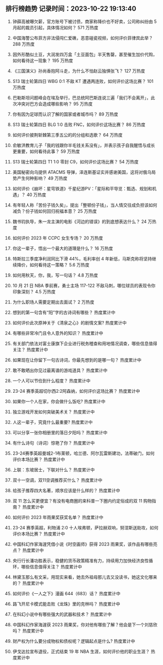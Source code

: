 
## 排行榜趋势 记录时间：2023-10-22 19:13:40
  
  1. 钟薛高被曝欠薪，官方账号下被讨债，商家称降价也不好卖，公司称纠纷由 5 月起的裁员引起，具体情况如何？ 571 万热度
    
  2. 中国海警公布菲方非法侵闯仁爱礁，恶意碰瓷视频，如何评价菲律宾此举？ 288 万热度
    
  3. 因外形酷似土豆，大润发四万盒「土豆面包」半天售罄，甚至催生加价代购，如何看待这一现象？ 195 万热度
    
  4. 《三国演义》孙尚香抱阿斗走，为什么不怕赵云独惧张飞？ 127 万热度
    
  5. S13 瑞士轮第四日 WBG 0:1 不敌 KT 遭遇两连败，如何评价这场比赛？ 101 万热度
    
  6. 巴勒斯坦问题峰会在埃及举行，巴总统阿巴斯连说三遍「我们不会离开」，此次冲突对巴方会造成哪些影响？ 95 万热度
    
  7. 你有因为足球而认识了解的国家或者城市吗？ 89 万热度
    
  8. S13 瑞士轮第四日 BLG 1:0 击败 FNC，如何评价这场比赛？ 86 万热度
    
  9. 如何评价披荆斩棘第三季五公的的分组和选歌？ 64 万热度
    
  10. 俞敏洪教育儿子「我的钱跟你半毛钱关系没有」，并表示孩子自我醒悟与成长更重要，如何看待此事？ 59 万热度
    
  11. S13 瑞士轮第四日 T1 1:0 零封 C9，如何评价这场比赛？ 54 万热度
    
  12. 美国秘密向乌提供 ATACMS 导弹，泽连斯基证实并感谢美国，这将对俄乌局势产生何种影响？ 49 万热度
    
  13. 如何评价《崩坏：星穹铁道》千星纪游PV：「星际和平导览：甄选、规划和机遇」？ 40 万热度
    
  14. 有年轻人称「苦份子钱久矣」，提出「整顿份子钱」，当人情交往成负担该如何减负？份子钱如何回归祝福本意？ 25 万热度
    
  15. 魏书钧执导，朱一龙主演的电影《河边的错误》的到底想表达什么？ 24 万热度
    
  16. 如何评价 2023 年 CCPC 女生专场？ 20 万热度
    
  17. 你这一辈子，悟出一个最大的道理是什么？ 16 万热度
    
  18. 特斯拉三季度净利润同比下滑 44%，毛利率创 4 年新低，马斯克称将坚持继续降价，如何看待这一策略？ 5.6 万热度
    
  19. 如何用秋天，你，我，写一句话？ 4.8 万热度
    
  20. 10 月 21 日 NBA 季前赛，勇士主场 117-122 不敌马刺，哪位球员的表现令你印象深刻？ 4.5 万热度
    
  21. 为什么职场人需要定期出去面试？ 2 万热度
    
  22. 想到的第一句含有“阳”字的古诗词有哪些？ 热度累计中
    
  23. 如何评价此次原神关于《清泉之心》的剧情文案? 热度累计中
    
  24. 有哪些非常冷门且令人意外的知识？ 热度累计中
    
  25. 有关部门依法对富士康旗下企业进行税务稽查和用地情况调查，哪些信息值得关注？ 热度累计中
    
  26. 如果现在让你留下一句古诗词，你最先想到的是哪一句？ 热度累计中
    
  27. 敢不敢晒出你见过最离谱的游戏道具？ 热度累计中
    
  28. 一个人可以节俭到什么程度？ 热度累计中
    
  29. 23-24 赛季英超切尔西2:2阿森纳，如何评价这场比赛？ 热度累计中
    
  30. 如果你一个人在家，你会做什么饭吃? 热度累计中
    
  31. 独立游戏开发如何突破美术关？ 热度累计中
    
  32. 人这一辈子，究竟什么最重要? 热度累计中
    
  33. 可以分享一张你相册里的落日夕阳吗？ 热度累计中
    
  34. 有什么诗句（诗词）惊艳了你？ 热度累计中
    
  35. 23-24赛季英超曼城2-1布莱顿，哈兰德、阿尔瓦雷斯建功，法蒂破门，如何评价本场比赛？ 热度累计中
    
  36. 上联：东坡居士，下联对什么？ 热度累计中
    
  37. 双十一空调，双11空调推荐买什么？ 热度累计中
    
  38. 给孩子推荐四大名著，顺序应该是什么样的？ 热度累计中
    
  39. 双 11 怎么买更便宜？有没有电商圈的来科普一下圈内约定俗成的双 11 购物指南？ 热度累计中
    
  40. 如何评价 2023 年雨果奖获奖名单？ 热度累计中
    
  41. 23-24 赛季英超，利物浦 2:0 十人埃弗顿，萨拉赫双响，努涅斯送助攻，如何评价本场比赛？ 热度累计中
    
  42. 中国科幻作家海漄凭借小说《时空画师》获得 2023 雨果奖，该作品有哪些亮点？ 热度累计中
    
  43. 央行行长潘功胜表示，稳健的货币政策精准有力，持续用力加快经济良性循环，哪些信息值得关注？ 热度累计中
    
  44. 林黛玉那么有文采，用现实来看，她去外祖母那儿去又没读书，她这文化哪来的？ 热度累计中
    
  45. 如何评价《一人之下》漫画 644（683）话？ 热度累计中
    
  46. 路飞开尼卡模式能击败《龙珠》里的克林吗？ 热度累计中
    
  47. 在科幻小说中有哪些强大的武器和技术？ 热度累计中
    
  48. 中国科幻作家海漄获 2023 雨果奖，你对他有哪些了解？他会是下一个刘慈欣吗？ 热度累计中
    
  49. 财产权为什么要分成物权和债权呢？逻辑起点是什么? 热度累计中
    
  50. 伊戈达拉宣布退役，正式结束 19 年 NBA 生涯，如何评价他的职业生涯？ 热度累计中
    